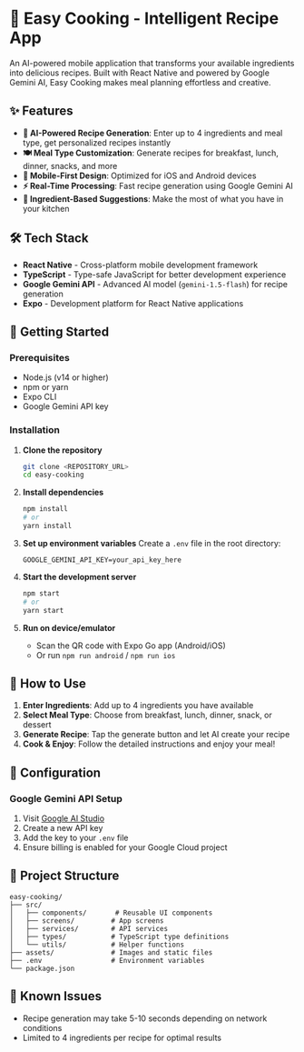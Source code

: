 # 🍳 Easy Cooking - Intelligent Recipe App

An AI-powered mobile application that transforms your available ingredients into delicious recipes. Built with React Native and powered by Google Gemini AI, Easy Cooking makes meal planning effortless and creative.

## ✨ Features

- **🤖 AI-Powered Recipe Generation**: Enter up to 4 ingredients and meal type, get personalized recipes instantly
- **🍽️ Meal Type Customization**: Generate recipes for breakfast, lunch, dinner, snacks, and more
- **📱 Mobile-First Design**: Optimized for iOS and Android devices
- **⚡ Real-Time Processing**: Fast recipe generation using Google Gemini AI
- **🎯 Ingredient-Based Suggestions**: Make the most of what you have in your kitchen

## 🛠️ Tech Stack

- **React Native** - Cross-platform mobile development framework
- **TypeScript** - Type-safe JavaScript for better development experience
- **Google Gemini API** - Advanced AI model (`gemini-1.5-flash`) for recipe generation
- **Expo** - Development platform for React Native applications

## 🚀 Getting Started

### Prerequisites

- Node.js (v14 or higher)
- npm or yarn
- Expo CLI
- Google Gemini API key

### Installation

1. **Clone the repository**
   ```bash
   git clone <REPOSITORY_URL>
   cd easy-cooking
   ```

2. **Install dependencies**
   ```bash
   npm install
   # or
   yarn install
   ```

3. **Set up environment variables**
   Create a `.env` file in the root directory:
   ```env
   GOOGLE_GEMINI_API_KEY=your_api_key_here
   ```

4. **Start the development server**
   ```bash
   npm start
   # or
   yarn start
   ```

5. **Run on device/emulator**
   - Scan the QR code with Expo Go app (Android/iOS)
   - Or run `npm run android` / `npm run ios`

## 📱 How to Use

1. **Enter Ingredients**: Add up to 4 ingredients you have available
2. **Select Meal Type**: Choose from breakfast, lunch, dinner, snack, or dessert
3. **Generate Recipe**: Tap the generate button and let AI create your recipe
4. **Cook & Enjoy**: Follow the detailed instructions and enjoy your meal!

## 🔧 Configuration

### Google Gemini API Setup

1. Visit [Google AI Studio](https://makersuite.google.com/app/apikey)
2. Create a new API key
3. Add the key to your `.env` file
4. Ensure billing is enabled for your Google Cloud project

## 📂 Project Structure

```
easy-cooking/
├── src/
│   ├── components/       # Reusable UI components
│   ├── screens/         # App screens
│   ├── services/        # API services
│   ├── types/           # TypeScript type definitions
│   └── utils/           # Helper functions
├── assets/              # Images and static files
├── .env                 # Environment variables
└── package.json
```


## 🐛 Known Issues

- Recipe generation may take 5-10 seconds depending on network conditions
- Limited to 4 ingredients per recipe for optimal results

